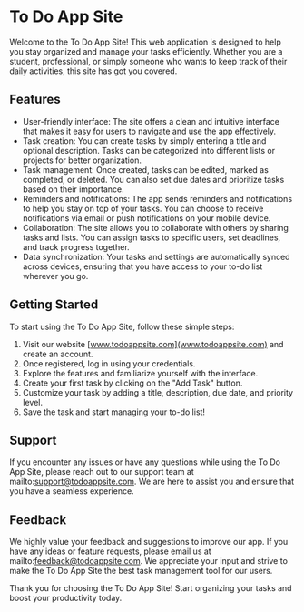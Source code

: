 # To Do App Site

Welcome to the To Do App Site! This web application is designed to help you stay organized and manage your tasks efficiently. Whether you are a student, professional, or simply someone who wants to keep track of their daily activities, this site has got you covered.

## Features

- User-friendly interface: The site offers a clean and intuitive interface that makes it easy for users to navigate and use the app effectively.
- Task creation: You can create tasks by simply entering a title and optional description. Tasks can be categorized into different lists or projects for better organization.
- Task management: Once created, tasks can be edited, marked as completed, or deleted. You can also set due dates and prioritize tasks based on their importance.
- Reminders and notifications: The app sends reminders and notifications to help you stay on top of your tasks. You can choose to receive notifications via email or push notifications on your mobile device.
- Collaboration: The site allows you to collaborate with others by sharing tasks and lists. You can assign tasks to specific users, set deadlines, and track progress together.
- Data synchronization: Your tasks and settings are automatically synced across devices, ensuring that you have access to your to-do list wherever you go.

## Getting Started

To start using the To Do App Site, follow these simple steps:

1. Visit our website [www.todoappsite.com](www.todoappsite.com) and create an account.
2. Once registered, log in using your credentials.
3. Explore the features and familiarize yourself with the interface.
4. Create your first task by clicking on the "Add Task" button.
5. Customize your task by adding a title, description, due date, and priority level.
6. Save the task and start managing your to-do list!

## Support

If you encounter any issues or have any questions while using the To Do App Site, please reach out to our support team at mailto:support@todoappsite.com. We are here to assist you and ensure that you have a seamless experience.

## Feedback

We highly value your feedback and suggestions to improve our app. If you have any ideas or feature requests, please email us at mailto:feedback@todoappsite.com. We appreciate your input and strive to make the To Do App Site the best task management tool for our users.

Thank you for choosing the To Do App Site! Start organizing your tasks and boost your productivity today.